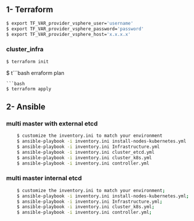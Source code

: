 ## 1- Terraform

```bash
$ export TF_VAR_provider_vsphere_user='username'
$ export TF_VAR_provider_vsphere_password='password'
$ export TF_VAR_provider_vsphere_host='x.x.x.x'
```
### cluster_infra
```bash
$ terraform init
```
$ t```bash
erraform plan
```
```bash
$ terraform apply
```
## 2- Ansible

### multi master with external etcd 
```bash
    $ customize the inventory.ini to match your environment
    $ ansible-playbook -i inventory.ini install-nodes-kubernetes.yml
    $ ansible-playbook -i inventory.ini Infrastructure.yml
    $ ansible-playbook -i inventory.ini cluster_etcd.yml
    $ ansible-playbook -i inventory.ini cluster_k8s.yml
    $ ansible-playbook -i inventory.ini controller.yml
```
### multi master internal etcd
```bash
    $ customize the inventory.ini to match your environment;
    $ ansible-playbook -i inventory.ini install-nodes-kubernetes.yml;
    $ ansible-playbook -i inventory.ini Infrastructure.yml;
    $ ansible-playbook -i inventory.ini cluster_k8s.yml;
    $ ansible-playbook -i inventory.ini controller.yml;
```





